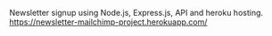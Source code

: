 Newsletter signup using Node.js, Express.js, API and heroku hosting.
<br>
https://newsletter-mailchimp-project.herokuapp.com/
